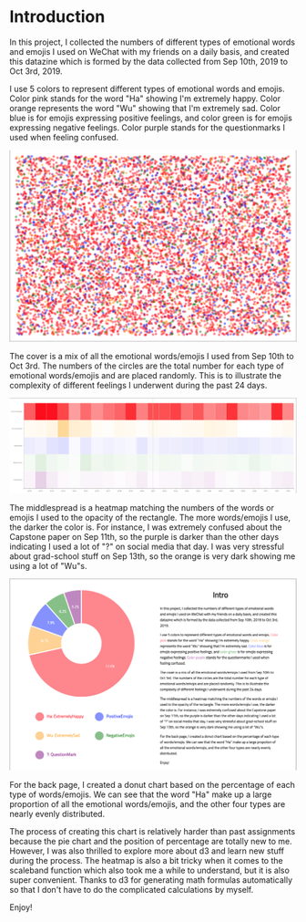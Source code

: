 # Introduction
In this project, I collected the numbers of different types of emotional words and emojis
I used on WeChat with my friends on a daily basis, and created this datazine which is formed
by the data collected from Sep 10th, 2019 to Oct 3rd, 2019.

I use 5 colors to represent different types of emotional words and emojis. Color pink stands for the word "Ha" showing I'm extremely happy.
Color orange represents the word "Wu" showing that I'm extremely sad. Color blue is for emojis expressing positive feelings, and color green is for emojis expressing negative feelings. Color purple stands for the questionmarks I used when feeling confused.

![cover](https://github.com/CyndiJia/my-cdv-fall19/blob/master/my-work/week4/datazine-Cyndi/cover.png)

The cover is a mix of all the emotional words/emojis I used from Sep 10th to Oct 3rd. The numbers of the circles are the total number for each type of emotional words/emojis and are placed randomly. This is to illustrate the complexity of different feelings I underwent during the past 24 days.

![middlespread](https://github.com/CyndiJia/my-cdv-fall19/blob/master/my-work/week4/datazine-Cyndi/middle.png)

The middlespread is a heatmap matching the numbers of the words or emojis I used to the opacity of the rectangle. The more words/emojis I use, the darker the color is. For instance, I was extremely confused about the Capstone paper on Sep 11th, so the purple is darker than the other days indicating I used a lot of "?" on social media that day. I was very stressful about grad-school stuff on Sep 13th, so the orange is very dark showing me using a lot of "Wu"s.

![back](https://github.com/CyndiJia/my-cdv-fall19/blob/master/my-work/week4/datazine-Cyndi/back.png)

For the back page, I created a donut chart based on the percentage of each type of words/emojis. We can see that the word "Ha" make up a large proportion of all the emotional words/emojis, and the other four types are nearly evenly distributed.

The process of creating this chart is relatively harder than past assignments because the pie chart and the position of percentage are totally new to me. However, I was also thrilled to explore more about d3 and learn new stuff during the process. The heatmap is also a bit tricky when it comes to the scaleband function which also took me a while to understand, but it is also super convenient. Thanks to d3 for generating math formulas automatically so that I don't have to do the complicated calculations by myself.

Enjoy!
